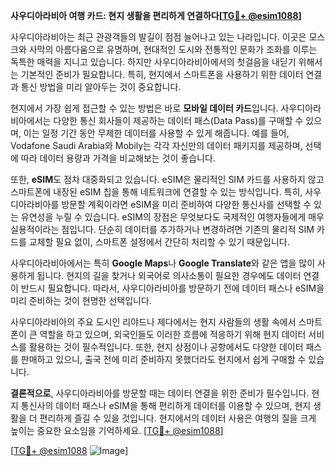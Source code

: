 **사우디아라비아 여행 카드: 현지 생활을 편리하게 연결하다[[TG💪+ @esim1088](https://t.me/s/esim1088)]**

사우디아라비아는 최근 관광객들의 발길이 점점 늘어나고 있는 나라입니다. 이곳은 모스크와 사막의 아름다움으로 유명하며, 현대적인 도시와 전통적인 문화가 조화를 이루는 독특한 매력을 지니고 있습니다. 하지만 사우디아라비아에서의 첫걸음을 내딛기 위해서는 기본적인 준비가 필요합니다. 특히, 현지에서 스마트폰을 사용하기 위한 데이터 연결과 통신 방법을 미리 알아두는 것이 중요합니다.

현지에서 가장 쉽게 접근할 수 있는 방법은 바로 **모바일 데이터 카드**입니다. 사우디아라비아에서는 다양한 통신 회사들이 제공하는 데이터 패스(Data Pass)를 구매할 수 있으며, 이는 일정 기간 동안 무제한 데이터를 사용할 수 있게 해줍니다. 예를 들어, Vodafone Saudi Arabia와 Mobily는 각각 자신만의 데이터 패키지를 제공하며, 선택에 따라 데이터 용량과 가격을 비교해보는 것이 좋습니다.

또한, **eSIM**도 점차 대중화되고 있습니다. eSIM은 물리적인 SIM 카드를 사용하지 않고 스마트폰에 내장된 eSIM 칩을 통해 네트워크에 연결할 수 있는 방식입니다. 특히, 사우디아라비아를 방문할 계획이라면 eSIM을 미리 준비하여 다양한 통신사를 선택할 수 있는 유연성을 누릴 수 있습니다. eSIM의 장점은 무엇보다도 국제적인 여행자들에게 매우 실용적이라는 점입니다. 단순히 데이터를 추가하거나 변경하려면 기존의 물리적 SIM 카드를 교체할 필요 없이, 스마트폰 설정에서 간단히 처리할 수 있기 때문입니다.

사우디아라비아에서는 특히 **Google Maps**나 **Google Translate**와 같은 앱을 많이 사용하게 됩니다. 현지의 길을 찾거나 외국어로 의사소통이 필요한 경우에도 데이터 연결이 반드시 필요합니다. 따라서, 사우디아라비아를 방문하기 전에 데이터 패스나 eSIM을 미리 준비하는 것이 현명한 선택입니다.

사우디아라비아의 주요 도시인 리야드나 제다에서는 현지 사람들의 생활 속에서 스마트폰이 큰 역할을 하고 있으며, 외국인들도 이러한 흐름에 적응하기 위해 현지 데이터 서비스를 활용하는 것이 필수적입니다. 또한, 현지 상점이나 공항에서도 다양한 데이터 패스를 판매하고 있으니, 출국 전에 미리 준비하지 못했더라도 현지에서 쉽게 구매할 수 있습니다.

**결론적으로**, 사우디아라비아를 방문할 때는 데이터 연결을 위한 준비가 필수입니다. 현지 통신사의 데이터 패스나 eSIM을 통해 편리하게 데이터를 이용할 수 있으며, 현지 생활을 더 편리하게 즐길 수 있을 것입니다. 현지에서의 데이터 사용은 여행의 질을 크게 높이는 중요한 요소임을 기억하세요. [[TG💪+ @esim1088](https://t.me/s/esim1088)]

[[TG💪+ @esim1088](https://t.me/s/esim1088) ![Image](https://i.postimg.cc/Y0z9fWf4/image.png)]
